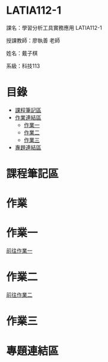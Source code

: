 # LATIA112-1

課名：學習分析工具實務應用 LATIA112-1

授課教師：廖執善 老師

姓名：戴子棋

系級：科技113

# 目錄

- [課程筆記區](#課程筆記區)
- [作業連結區](#作業)
  - [作業一](#作業一)
  - [作業二](#作業二)
  - [作業三](#作業三)
- [專題連結區](#專題連結區)

# 課程筆記區


# 作業


# 作業一
[前往作業一](https://github.com/wannaflyhigh/LATIA112-1/blob/main/hw1/hw1.ipynb)

# 作業二
[前往作業二](https://github.com/wannaflyhigh/LATIA112-1/blob/main/hw2/hw2.ipynb)

# 作業三


# 專題連結區


